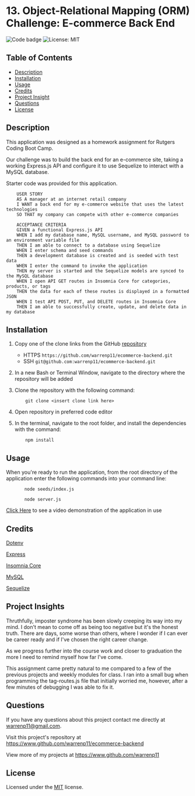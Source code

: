 # 13. Object-Relational Mapping (ORM) Challenge: E-commerce Back End

![Code badge](https://img.shields.io/github/languages/top/warrenp11/ecommerce-backend) 
![License: MIT](https://img.shields.io/badge/License-MIT-yellow.svg)

## Table of Contents
* [Description](#description)
* [Installation](#installation)
* [Usage](#usage)
* [Credits](#credits)
* [Project Insight](#project-insight)
* [Questions](#questions)
* [License](#license)

## Description
This application was designed as a homework assignment for Rutgers Coding Boot Camp.

Our challenge was to build the back end for an e-commerce site, taking a working Express.js API and configure it to use Sequelize to interact with a MySQL database.

Starter code was provided for this application.

        USER STORY
        AS A manager at an internet retail company
        I WANT a back end for my e-commerce website that uses the latest technologies
        SO THAT my company can compete with other e-commerce companies

        ACCEPTANCE CRITERIA
        GIVEN a functional Express.js API
        WHEN I add my database name, MySQL username, and MySQL password to an environment variable file
        THEN I am able to connect to a database using Sequelize
        WHEN I enter schema and seed commands
        THEN a development database is created and is seeded with test data
        WHEN I enter the command to invoke the application
        THEN my server is started and the Sequelize models are synced to the MySQL database
        WHEN I open API GET routes in Insomnia Core for categories, products, or tags
        THEN the data for each of these routes is displayed in a formatted JSON
        WHEN I test API POST, PUT, and DELETE routes in Insomnia Core
        THEN I am able to successfully create, update, and delete data in my database

## Installation
1. Copy one of the clone links from the GitHub [repository](https://www.github.com/warrenp11/ecommerce-backend)
    * HTTPS `https://github.com/warrenp11/ecommerce-backend.git`
    * SSH  `git@github.com:warrenp11/ecommerce-backend.git`

2. In a new Bash or Terminal Window, navigate to the directory where the repository will be added

3. Clone the repository with the following command:

           git clone <insert clone link here>

4. Open repository in preferred code editor

5. In the terminal, navigate to the root folder, and install the dependencies with the command:

           npm install

## Usage
When you're ready to run the application, from the root directory of the application enter the following commands into your command line:

           node seeds/index.js

           node server.js

[Click Here](https://watch.screencastify.com/) to see a video demonstration of the application in use

## Credits
[Dotenv](https://www.npmjs.com/package/dotenv)

[Express](https://www.npmjs.com/package/express)

[Insomnia Core](https://insomnia.rest/)

[MySQL](https://www.npmjs.com/package/mysql2)

[Sequelize](https://www.npmjs.com/package/sequelize)

## Project Insights
Thruthfully, imposter syndrome has been slowly creeping its way into my mind. I don't mean to come off as being too negative but it's the honest truth. There are days, some worse than others, where I wonder if I can ever be career ready and if I've chosen the right career change.

As we progress further into the course work and closer to graduation the more I need to remind myself how far I've come. 

This assignment came pretty natural to me compared to a few of the previous projects and weekly modules for class. I ran into a small bug when programming the tag-routes.js file that initially worried me, however, after a few minutes of debugging I was able to fix it.

## Questions
If you have any questions about this project contact me directly at warrenp11@gmail.com. 
  
Visit this project's repository at https://www.github.com/warrenp11/ecommerce-backend

View more of my projects at https://www.github.com/warrenp11

## License
Licensed under the [MIT](./LICENSE.txt/) license.